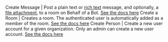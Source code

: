 Create Message | Post a plain text or [rich text](https://developer.webex.com/docs/basics#formatting-messages) message, and optionally, a [file attachment](https://developer.webex.com/docs/basics#message-attachments), to a room on Behalf of a Bot. [See the docs here](https://developer.webex.com/docs/api/v1/messages/create-a-message)
Create a Room | Creates a room. The authenticated user is automatically added as a member of the room. [See the docs here](https://developer.webex.com/docs/api/v1/rooms/create-a-room)
Create Person | Create a new user account for a given organization. Only an admin can create a new user account. [See the docs here](https://developer.webex.com/docs/api/v1/people/create-a-person)